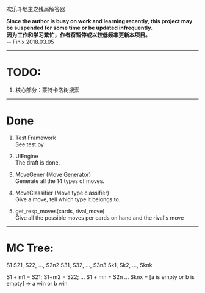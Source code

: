欢乐斗地主之残局解答器

**Since the author is busy on work and learning recently, this project may be suspended for some time or be updated infrequently.**   
**因为工作和学习繁忙，作者将暂停或以较低频率更新本项目。**  
-- Finix 2018.03.05

--------------------------------------------------------------------------
# TODO:  
1. 核心部分：蒙特卡洛树搜索

--------------------------------------------------------------------------
# Done

1. Test Framework  
   See test.py

2. UIEngine  
   The draft is done.

3. MoveGener (Move Generator)  
   Generate all the 14 types of moves.
   
4. MoveClassifier (Move type classifier)  
   Give a move, tell which type it belongs to.

5. get_resp_moves(cards, rival_move)  
   Give all the possible moves per cards on hand and the rival's move

--------------------------------------------------------------------------

# MC Tree: 

S1 
S21, S22, ..., S2n2 
S31, S32, ..., S3n3
Sk1, Sk2, ..., Sknk

S1 + m1 = S21; S1+m2 = S22; ... S1 + mn = S2n
...
Sknx = [a is empty or b is empty] => a win or b win
